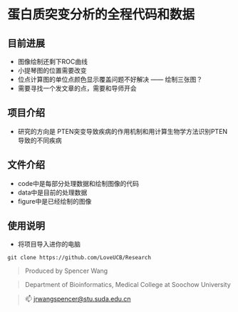 #  蛋白质突变分析的全程代码和数据
## 目前进展
- 图像绘制还剩下ROC曲线
- 小提琴图的位置需要改变
- 位点计算图的单位点颜色显示覆盖问题不好解决 —— 绘制三张图？
- 需要寻找一个发文章的点，需要和导师开会
## 项目介绍
- 研究的方向是 PTEN突变导致疾病的作用机制和用计算生物学方法识别PTEN导致的不同疾病
## 文件介绍
- code中是每部分处理数据和绘制图像的代码
- data中是目前的处理数据
- figure中是已经绘制的图像
## 使用说明
- 将项目导入进你的电脑
```
git clone https://github.com/LoveUCB/Research
```
> Produced by Spencer Wang

> Department of Bioinformatics, Medical College at Soochow University

> :mailbox: jrwangspencer@stu.suda.edu.cn
